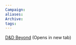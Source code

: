 ```yaml
---
Campaign: 
aliases: 
Archive: 
tags:
---
```

[D&D Beyond](https://www.dndbeyond.com/characters/108907213/PXDMhG) (Opens in new tab)

